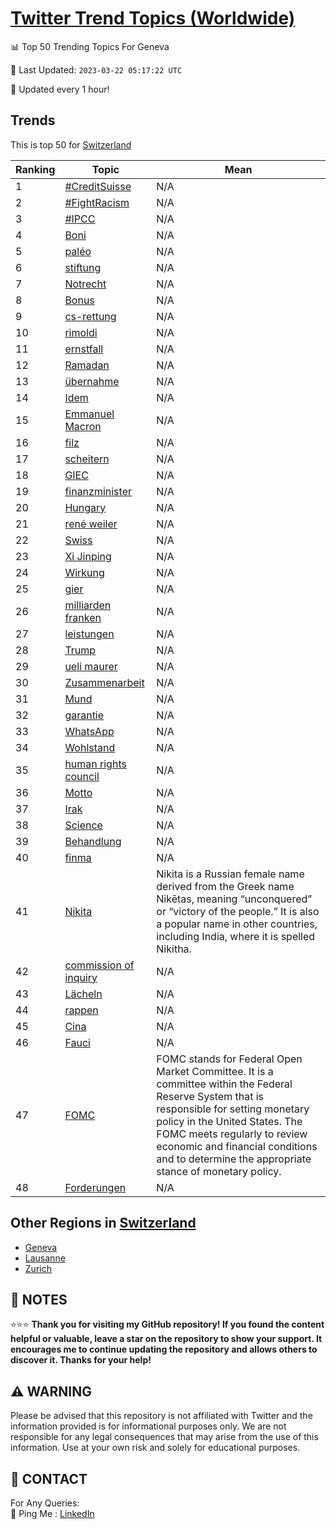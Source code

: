 [Twitter Trend Topics (Worldwide)](https://github.com/ErcinDedeoglu/Twitter-Trend-Topics)
==========


📊 Top 50 Trending Topics For Geneva

📆 Last Updated: `2023-03-22 05:17:22 UTC`

🔧 Updated every 1 hour!


## Trends

This is top 50 for [Switzerland](</Switzerland>)

| Ranking | Topic | Mean |
| ------- | ------------ | ------------ |
| 1 | [#CreditSuisse](http://twitter.com/search?q=%23CreditSuisse) | N/A |
| 2 | [#FightRacism](http://twitter.com/search?q=%23FightRacism) | N/A |
| 3 | [#IPCC](http://twitter.com/search?q=%23IPCC) | N/A |
| 4 | [Boni](http://twitter.com/search?q=Boni) | N/A |
| 5 | [paléo](http://twitter.com/search?q=pal%c3%a9o) | N/A |
| 6 | [stiftung](http://twitter.com/search?q=stiftung) | N/A |
| 7 | [Notrecht](http://twitter.com/search?q=Notrecht) | N/A |
| 8 | [Bonus](http://twitter.com/search?q=Bonus) | N/A |
| 9 | [cs-rettung](http://twitter.com/search?q=cs-rettung) | N/A |
| 10 | [rimoldi](http://twitter.com/search?q=rimoldi) | N/A |
| 11 | [ernstfall](http://twitter.com/search?q=ernstfall) | N/A |
| 12 | [Ramadan](http://twitter.com/search?q=Ramadan) | N/A |
| 13 | [übernahme](http://twitter.com/search?q=%c3%bcbernahme) | N/A |
| 14 | [Idem](http://twitter.com/search?q=Idem) | N/A |
| 15 | [Emmanuel Macron](http://twitter.com/search?q=Emmanuel+Macron) | N/A |
| 16 | [filz](http://twitter.com/search?q=filz) | N/A |
| 17 | [scheitern](http://twitter.com/search?q=scheitern) | N/A |
| 18 | [GIEC](http://twitter.com/search?q=GIEC) | N/A |
| 19 | [finanzminister](http://twitter.com/search?q=finanzminister) | N/A |
| 20 | [Hungary](http://twitter.com/search?q=Hungary) | N/A |
| 21 | [rené weiler](http://twitter.com/search?q=ren%c3%a9+weiler) | N/A |
| 22 | [Swiss](http://twitter.com/search?q=Swiss) | N/A |
| 23 | [Xi Jinping](http://twitter.com/search?q=Xi+Jinping) | N/A |
| 24 | [Wirkung](http://twitter.com/search?q=Wirkung) | N/A |
| 25 | [gier](http://twitter.com/search?q=gier) | N/A |
| 26 | [milliarden franken](http://twitter.com/search?q=milliarden+franken) | N/A |
| 27 | [leistungen](http://twitter.com/search?q=leistungen) | N/A |
| 28 | [Trump](http://twitter.com/search?q=Trump) | N/A |
| 29 | [ueli maurer](http://twitter.com/search?q=ueli+maurer) | N/A |
| 30 | [Zusammenarbeit](http://twitter.com/search?q=Zusammenarbeit) | N/A |
| 31 | [Mund](http://twitter.com/search?q=Mund) | N/A |
| 32 | [garantie](http://twitter.com/search?q=garantie) | N/A |
| 33 | [WhatsApp](http://twitter.com/search?q=WhatsApp) | N/A |
| 34 | [Wohlstand](http://twitter.com/search?q=Wohlstand) | N/A |
| 35 | [human rights council](http://twitter.com/search?q=human+rights+council) | N/A |
| 36 | [Motto](http://twitter.com/search?q=Motto) | N/A |
| 37 | [Irak](http://twitter.com/search?q=Irak) | N/A |
| 38 | [Science](http://twitter.com/search?q=Science) | N/A |
| 39 | [Behandlung](http://twitter.com/search?q=Behandlung) | N/A |
| 40 | [finma](http://twitter.com/search?q=finma) | N/A |
| 41 | [Nikita](http://twitter.com/search?q=Nikita) | Nikita is a Russian female name derived from the Greek name Nikētas, meaning “unconquered” or “victory of the people.” It is also a popular name in other countries, including India, where it is spelled Nikitha. |
| 42 | [commission of inquiry](http://twitter.com/search?q=commission+of+inquiry) | N/A |
| 43 | [Lächeln](http://twitter.com/search?q=L%c3%a4cheln) | N/A |
| 44 | [rappen](http://twitter.com/search?q=rappen) | N/A |
| 45 | [Cina](http://twitter.com/search?q=Cina) | N/A |
| 46 | [Fauci](http://twitter.com/search?q=Fauci) | N/A |
| 47 | [FOMC](http://twitter.com/search?q=FOMC) | FOMC stands for Federal Open Market Committee. It is a committee within the Federal Reserve System that is responsible for setting monetary policy in the United States. The FOMC meets regularly to review economic and financial conditions and to determine the appropriate stance of monetary policy. |
| 48 | [Forderungen](http://twitter.com/search?q=Forderungen) | N/A |



## Other Regions in [Switzerland](</Switzerland>)

* [Geneva](</Switzerland/Geneva.md>)
* [Lausanne](</Switzerland/Lausanne.md>)
* [Zurich](</Switzerland/Zurich.md>)



## 📝 NOTES

⭐⭐⭐ **Thank you for visiting my GitHub repository! If you found the content helpful or valuable, leave a star on the repository to show your support. It encourages me to continue updating the repository and allows others to discover it. Thanks for your help!**


## ⚠️ WARNING

Please be advised that this repository is not affiliated with Twitter and the information provided is for informational purposes only. We are not responsible for any legal consequences that may arise from the use of this information. Use at your own risk and solely for educational purposes.


## 📨 CONTACT

 For Any Queries:  
            🏓 Ping Me : [LinkedIn](https://www.linkedin.com/in/ercindedeoglu/)
